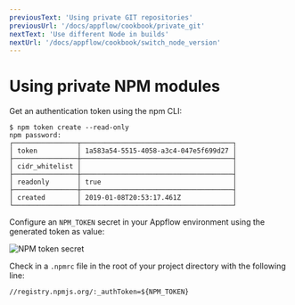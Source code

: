 ```yaml
---
previousText: 'Using private GIT repositories'
previousUrl: '/docs/appflow/cookbook/private_git'
nextText: 'Use different Node in builds'
nextUrl: '/docs/appflow/cookbook/switch_node_version'
---
```


# Using private NPM modules

Get an authentication token using the npm CLI:

    $ npm token create --read-only
    npm password:
    ┌────────────────┬──────────────────────────────────────┐
    │ token          │ 1a583a54-5515-4058-a3c4-047e5f699d27 │
    ├────────────────┼──────────────────────────────────────┤
    │ cidr_whitelist │                                      │
    ├────────────────┼──────────────────────────────────────┤
    │ readonly       │ true                                 │
    ├────────────────┼──────────────────────────────────────┤
    │ created        │ 2019-01-08T20:53:17.461Z             │
    └────────────────┴──────────────────────────────────────┘
    

Configure an `NPM_TOKEN` secret in your Appflow environment using the generated token as value:

![NPM token secret](/docs/v4/assets/img/appflow/cookbook/npm-token-secret.png)

Check in a `.npmrc` file in the root of your project directory with the following line:

    //registry.npmjs.org/:_authToken=${NPM_TOKEN}